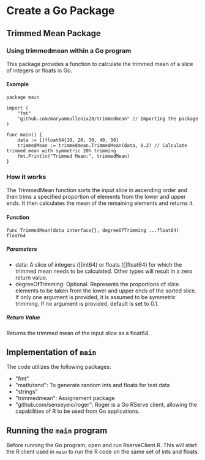 # Create a Go Package
## Trimmed Mean Package
### Using trimmedmean within a Go program
This package provides a function to calculate the trimmed mean of a slice of integers or floats in Go.
#### Example
```
package main

import (
    "fmt"
    "github.com/maryammullenix28/trimmedmean" // Importing the package
)

func main() {
    data := []float64{10, 20, 30, 40, 50}
    trimmedMean := trimmedmean.TrimmedMean(data, 0.2) // Calculate trimmed mean with symmetric 20% trimming
    fmt.Println("Trimmed Mean:", trimmedMean)
}
```

### How it works
The TrimmedMean function sorts the input slice in ascending order and then trims a specified proportion of elements from the lower and upper ends. It then calculates the mean of the remaining elements and returns it.
#### Function
`func TrimmedMean(data interface{}, degreeOfTrimming ...float64) float64`
##### Parameters
- data: A slice of integers ([]int64) or floats ([]float64) for which the trimmed mean needs to be calculated. Other types will result in a zero return value.
- degreeOfTrimming: Optional. Represents the proportions of slice elements to be taken from the lower and upper ends of the sorted slice. If only one argument is provided, it is assumed to be symmetric trimming. If no argument is provided, default is set to 0.1.
##### Return Value
Returns the trimmed mean of the input slice as a float64.
## Implementation of `main`
The code utilizes the following packages:
- "fmt"
- "math/rand": To generate random ints and floats for test data
- "strings"
- "trimmedmean": Assignement package
- "github.com/senseyeio/roger": Roger is a Go RServe client, allowing the capabilities of R to be used from Go applications.
## Running the `main` program
Before running the Go program, open and run RserveClient.R. This will start the R client used in `main` to run the R code on the same set of ints and floats.
